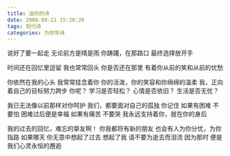 ```yaml
---
title: 送你的诗
date: 2008-09-21 15:20:20
tags: 现代诗
categories: 为你写诗
---
```

说好了要一起走
无论前方是晴是雨
你踌躇，在那路口
最终选择放开手
<!-- more -->
时间还在回忆里逗留
我也常常回头
你是否还在那里
有着你从前的笑和从前的忧愁

你依然在我的心头
我常常挂念着你
你的活泼，你的笑容和你绵绵的温柔
我，正向着自己的目标努力跨步
你呢？
学习是否轻松？
心情是否依旧？
生活是否无忧？

我已无法像以前那样对你呵护
我们，都要面对自己的孤独
你记住
如果有困难
不要怕
困难过后便是幸福
如果有痛苦
不要哭
我永远支持着你，就在你的身后

我的过去的回忆，难忘的挚友啊！
你我都将有新的朋友
也会有人为你分忧，为你指路
如果哪天
你无意中想起了过去
想起了我
请不要为逝去而泪流
因为那时
便是我们心灵永恒的邂逅